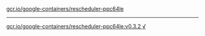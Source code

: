 [gcr.io/google-containers/rescheduler-ppc64le](https://hub.docker.com/r/anjia0532/google-containers.rescheduler-ppc64le/tags/) 

----
[gcr.io/google-containers/rescheduler-ppc64le:v0.3.2 √](https://hub.docker.com/r/anjia0532/google-containers.rescheduler-ppc64le/tags/)


